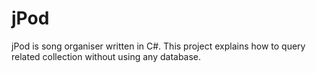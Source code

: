 # jPod
jPod is song organiser written in C#. This project explains how to query related collection without using any database. 
